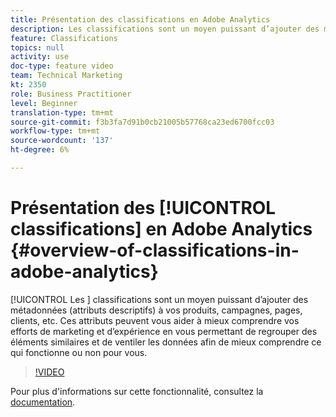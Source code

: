 ```yaml
---
title: Présentation des classifications en Adobe Analytics
description: Les classifications sont un moyen puissant d’ajouter des métadonnées (attributs descriptifs) à vos produits, campagnes, pages, clients, etc. Ces attributs peuvent vous aider à mieux comprendre vos efforts de marketing et d’expérience en vous permettant de regrouper des éléments similaires et de ventiler les données afin de mieux comprendre ce qui fonctionne ou non pour vous.
feature: Classifications
topics: null
activity: use
doc-type: feature video
team: Technical Marketing
kt: 2350
role: Business Practitioner
level: Beginner
translation-type: tm+mt
source-git-commit: f3b3fa7d91b0cb21005b57768ca23ed6700fcc03
workflow-type: tm+mt
source-wordcount: '137'
ht-degree: 6%

---
```



# Présentation des [!UICONTROL classifications] en Adobe Analytics {#overview-of-classifications-in-adobe-analytics}

[!UICONTROL Les ] classifications sont un moyen puissant d’ajouter des métadonnées (attributs descriptifs) à vos produits, campagnes, pages, clients, etc. Ces attributs peuvent vous aider à mieux comprendre vos efforts de marketing et d’expérience en vous permettant de regrouper des éléments similaires et de ventiler les données afin de mieux comprendre ce qui fonctionne ou non pour vous.

>[!VIDEO](https://video.tv.adobe.com/v/16853/?quality=12)

Pour plus d&#39;informations sur cette fonctionnalité, consultez la [documentation](https://marketing.adobe.com/resources/help/fr_FR/reference/classifications.html).
